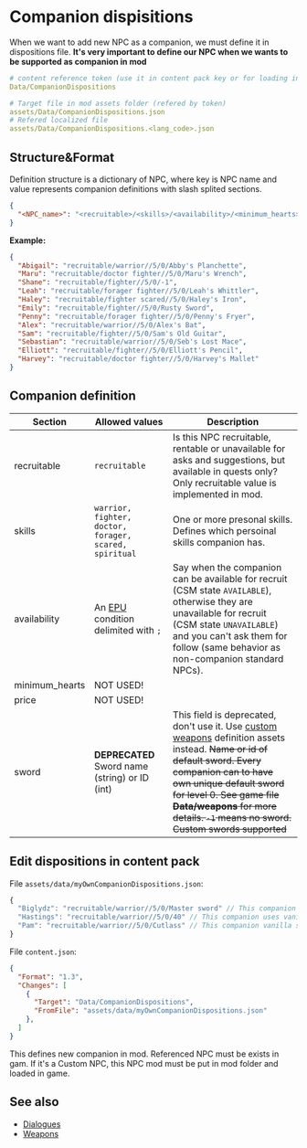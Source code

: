 # Companion dispisitions

When we want to add new NPC as a companion, we must define it in dispositions file. **It's very important to define our NPC when we wants to be supported as companion in mod**

```yaml
# content reference token (use it in content pack key or for loading in code with ContentLoader)
Data/CompanionDispositions

# Target file in mod assets folder (refered by token)
assets/Data/CompanionDispositions.json 
# Refered localized file
assets/Data/CompanionDispositions.<lang_code>.json
```

## Structure&Format

Definition structure is a dictionary of NPC, where key is NPC name and value represents companion definitions with slash splited sections.

```json
{
  "<NPC_name>": "<recruitable>/<skills>/<availability>/<minimum_hearts>/<price>/<sword>"
}
```

**Example:**

```json
{
  "Abigail": "recruitable/warrior//5/0/Abby's Planchette",
  "Maru": "recruitable/doctor fighter//5/0/Maru's Wrench",
  "Shane": "recruitable/fighter//5/0/-1",
  "Leah": "recruitable/forager fighter//5/0/Leah's Whittler",
  "Haley": "recruitable/fighter scared//5/0/Haley's Iron",
  "Emily": "recruitable/fighter//5/0/Rusty Sword",
  "Penny": "recruitable/forager fighter//5/0/Penny's Fryer",
  "Alex": "recruitable/warrior//5/0/Alex's Bat",
  "Sam": "recruitable/fighter//5/0/Sam's Old Guitar",
  "Sebastian": "recruitable/warrior//5/0/Seb's Lost Mace",
  "Elliott": "recruitable/fighter//5/0/Elliott's Pencil",
  "Harvey": "recruitable/doctor fighter//5/0/Harvey's Mallet"
}
```

## Companion definition

| Section | Allowed values | Description |
| ------- | -------------- | ----------- |
| recruitable | `recruitable` | Is this NPC recruitable, rentable or unavailable for asks and suggestions, but available in quests only? Only recruitable value is implemented in mod. |
| skills | `warrior, fighter, doctor, forager, scared, spiritual` | One or more presonal skills. Defines which persoinal skills companion has. |
| availability | An [EPU](https://github.com/ChroniclerCherry/stardew-valley-mods/blob/master/ExpandedPreconditionsUtility/README.md) condition delimited with `;` | Say when the companion can be available for recruit (CSM state `AVAILABLE`), otherwise they are unavailable for recruit (CSM state `UNAVAILABLE`) and you can't ask them for follow (same behavior as non-companion standard NPCs). |
| minimum_hearts | NOT USED! | |
| price | NOT USED! |
| sword | **DEPRECATED** Sword name (string) or ID (int)| This field is deprecated, don't use it. Use [custom weapons](weapons.md) definition assets instead. ~~Name or id of default sword. Every companion can to have own unique default sword for level 0. See game file **Data/weapons** for more details. `-1` means no sword. Custom swords supported~~ |

## Edit dispositions in content pack

File `assets/data/myOwnCompanionDispositions.json`:

```js
{
  "Biglydz": "recruitable/warrior//5/0/Master sword" // This companion uses custom sword from another mod named 'Master sword'
  "Hastings": "recruitable/warrior//5/0/40" // This companion uses vanilla sword with ID 40 (Abby's Planchette)
  "Pam": "recruitable/warrior//5/0/Cutlass" // This companion vanilla sword named 'Cutlass'
}
```

File `content.json`:

```json
{
  "Format": "1.3",
  "Changes": [
    {
      "Target": "Data/CompanionDispositions",
      "FromFile": "assets/data/myOwnCompanionDispositions.json"
    },
  ]
}
```

This defines new companion in mod. Referenced NPC must be exists in gam. If it's a Custom NPC, this NPC mod must be put in mod folder and loaded in game.

## See also

- [Dialogues](dialogues.md)
- [Weapons](weapons.md)
